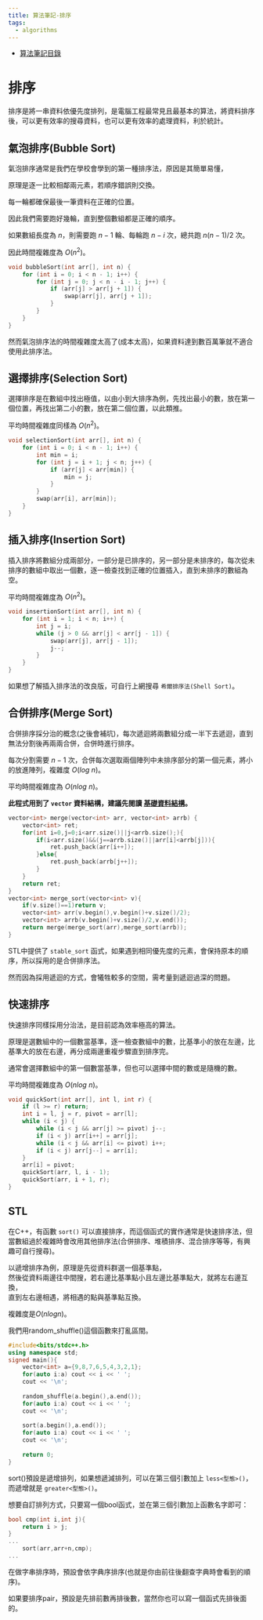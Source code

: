 ```yaml
---
title: 算法筆記-排序
tags: 
  - algorithms
---
```


* [算法筆記目錄](/posts/algo-index/)

# 排序

排序是將一串資料依優先度排列，是電腦工程最常見且最基本的算法，將資料排序後，可以更有效率的搜尋資料，也可以更有效率的處理資料，利於統計。

## 氣泡排序(Bubble Sort)

氣泡排序通常是我們在學校會學到的第一種排序法，原因是其簡單易懂，

原理是逐一比較相鄰兩元素，若順序錯誤則交換。

每一輪都確保最後一筆資料在正確的位置。

因此我們需要跑好幾輪，直到整個數組都是正確的順序。

如果數組長度為 $n$，則需要跑 $n-1$ 輪、每輪跑 $n-i$ 次，總共跑 $n(n-1)/2$ 次。

因此時間複雜度為 $O(n^2)$。

```cpp
void bubbleSort(int arr[], int n) {
	for (int i = 0; i < n - 1; i++) {
		for (int j = 0; j < n - i - 1; j++) {
			if (arr[j] > arr[j + 1]) {
				swap(arr[j], arr[j + 1]);
			}
		}
	}
}
```

然而氣泡排序法的時間複雜度太高了(成本太高)，如果資料達到數百萬筆就不適合使用此排序法。

## 選擇排序(Selection Sort)

選擇排序是在數組中找出極值，以由小到大排序為例，先找出最小的數，放在第一個位置，再找出第二小的數，放在第二個位置，以此類推。

平均時間複雜度同樣為 $O(n^2)$。

```cpp
void selectionSort(int arr[], int n) {
	for (int i = 0; i < n - 1; i++) {
		int min = i;
		for (int j = i + 1; j < n; j++) {
			if (arr[j] < arr[min]) {
				min = j;
			}
		}
		swap(arr[i], arr[min]);
	}
}
```

## 插入排序(Insertion Sort)

插入排序將數組分成兩部分，一部分是已排序的，另一部分是未排序的，每次從未排序的數組中取出一個數，逐一檢查找到正確的位置插入，直到未排序的數組為空。

平均時間複雜度為 $O(n^2)$。

```cpp
void insertionSort(int arr[], int n) {
	for (int i = 1; i < n; i++) {
		int j = i;
		while (j > 0 && arr[j] < arr[j - 1]) {
			swap(arr[j], arr[j - 1]);
			j--;
		}
	}
}
```

如果想了解插入排序法的改良版，可自行上網搜尋 `希爾排序法(Shell Sort)`。

## 合併排序(Merge Sort)

合併排序採分治的概念(之後會補坑)，每次遞迴將兩數組分成一半下去遞迴，直到無法分割後再兩兩合併，合併時進行排序。

每次分割需要 $n-1$ 次，合併每次選取兩個陣列中未排序部分的第一個元素，將小的放進陣列，複雜度 $O(log\ n)$。

平均時間複雜度為 $O(nlog\ n)$。

**此程式用到了 `vector` 資料結構，建議先閱讀 [基礎資料結構](/posts/1/algo-basic-structure/)。**

```cpp
vector<int> merge(vector<int> arr, vector<int> arrb) {
	vector<int> ret;
	for(int i=0,j=0;i<arr.size()||j<arrb.size();){
		if(i<arr.size()&&(j==arrb.size()||arr[i]<arrb[j])){
			ret.push_back(arr[i++]);
		}else{
			ret.push_back(arrb[j++]);
		}
	}
	return ret;
}
vector<int> merge_sort(vector<int> v){
	if(v.size()==1)return v;
	vector<int> arr(v.begin(),v.begin()+v.size()/2);
	vector<int> arrb(v.begin()+v.size()/2,v.end());
	return merge(merge_sort(arr),merge_sort(arrb));
}
```

STL中提供了 `stable_sort` 函式，如果遇到相同優先度的元素，會保持原本的順序，所以採用的是合併排序法。

然而因為採用遞迴的方式，會犧牲較多的空間，需考量到遞迴過深的問題。

## 快速排序

快速排序同樣採用分治法，是目前認為效率極高的算法。

原理是選數組中的一個數當基準，逐一檢查數組中的數，比基準小的放在左邊，比基準大的放在右邊，再分成兩邊重複步驟直到排序完。

通常會選擇數組中的第一個數當基準，但也可以選擇中間的數或是隨機的數。

平均時間複雜度為 $O(nlog\ n)$。

```cpp
void quickSort(int arr[], int l, int r) {
	if (l >= r) return;
	int i = l, j = r, pivot = arr[l];
	while (i < j) {
		while (i < j && arr[j] >= pivot) j--;
		if (i < j) arr[i++] = arr[j];
		while (i < j && arr[i] <= pivot) i++;
		if (i < j) arr[j--] = arr[i];
	}
	arr[i] = pivot;
	quickSort(arr, l, i - 1);
	quickSort(arr, i + 1, r);
}
```

## STL

在C++，有函數 `sort()` 可以直接排序，而這個函式的實作通常是快速排序法，但當數組過於複雜時會改用其他排序法(合併排序、堆積排序、混合排序等等，有興趣可自行搜尋)。

以遞增排序為例，原理是先從資料群選一個基準點，  
然後從資料兩邊往中間搜，若右邊比基準點小且左邊比基準點大，就將左右邊互換，  
直到左右邊相遇，將相遇的點與基準點互換。  

複雜度是$O(nlogn)$。  

我們用random_shuffle()這個函數來打亂區間。  

```cpp
#include<bits/stdc++.h>
using namespace std;
signed main(){
	vector<int> a={9,8,7,6,5,4,3,2,1};
	for(auto i:a) cout << i << ' ';
	cout << '\n';
	
	random_shuffle(a.begin(),a.end());
	for(auto i:a) cout << i << ' ';
	cout << '\n';
	
	sort(a.begin(),a.end());
	for(auto i:a) cout << i << ' ';
	cout << '\n';
	
	return 0;
}
```

sort()預設是遞增排列，如果想遞減排列，可以在第三個引數加上 `less<型態>()`，  
而遞增就是 `greater<型態>()`。  

想要自訂排列方式，只要寫一個bool函式，並在第三個引數加上函數名字即可：  

```cpp
bool cmp(int i,int j){
	return i > j;
}
...
	sort(arr,arr+n,cmp);
...
```

在做字串排序時，預設會依字典序排序(也就是你由前往後翻查字典時會看到的順序)。  

如果要排序pair，預設是先排前數再排後數，當然你也可以寫一個函式先排後面的。  

